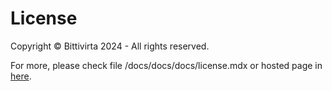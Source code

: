 # License

Copyright &copy; Bittivirta 2024 - All rights reserved.

For more, please check file /docs/docs/docs/license.mdx or hosted page in [here](http://docs.bittivirta.fi/docs/license).
